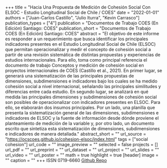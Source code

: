 +++
title = "Hacia Una Propuesta de Medición de Cohesión Social Con ELSOC - Estudio Longitudinal Social de Chile / COES"
date = "2022-01-01"
authors = ["Juan-Carlos Castillo", "Julio Iturra", "Kevin Carrasco"]
publication_types = ["4"]
publication = "Documentos de Trabajo COES (En Edición)  Santiago: COES"
publication_short = "Documentos de Trabajo COES (En Edición)  Santiago: COES"
abstract = "El objetivo de este informe es responder a un requerimiento que busca identificar los principales indicadores presentes en el Estudio Longitudinal Social de Chile (ELSOC) que permitan operacionalizar y medir el concepto de cohesión social a partir de una revisión sistemática de distintas propuestas y experiencias de estudios internacionales. Para ello, toma como principal referencia el documento de trabajo Conceptos y medición de cohesión social en proyectos internacionales de COES (Castillo et al., 2021). En primer lugar, se generará una sistematización de las principales propuestas de dimensiones, subdimensiones e indicadores bajo los cuales se ha medido cohesión social a nivel internacional, señalando las principales similitudes y diferencias entre cada estudio. En segundo lugar, se analizará en qué medida las principales dimensiones y subdimensiones de cohesión social son posibles de operacionalizar con indicadores presentes en ELSOC. Para ello, se elaborarán dos insumos principales. Por un lado, una planilla que presenta la sistematización general de las dimensiones, subdimensiones e indicadores de ELSOC y la fuente de información desde dónde proviene el planteamiento de medición de la variable y, por otro lado, un documento escrito que sintetiza esta sistematización de dimensiones, subdimensiones e indicadores de manera detallada."
abstract_short = ""
url_source = "https://ocscoes.github.io/cohesion-elsoc/index.html"
tags = ["social cohesion"]
url_code = ""
image_preview = ""
selected = false
projects = []
url_pdf = ""
url_preprint = ""
url_dataset = ""
url_project = ""
url_slides = ""
url_video = ""
url_poster = ""
math = true
highlight = true
[header]
image = ""
caption = ""
+++
ISSN 0719-6660 [Github Repo](https://github.com/ocscoes/cohesion-elsoc)
